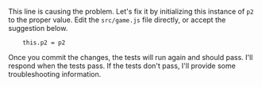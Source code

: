 This line is causing the problem. Let's fix it by initializing this instance of `p2` to the proper value. Edit the `src/game.js` file directly, or accept the suggestion below.

```suggestion
    this.p2 = p2
```

Once you commit the changes, the tests will run again and should pass. I'll respond when the tests pass. If the tests don't pass, I'll provide some troubleshooting information.